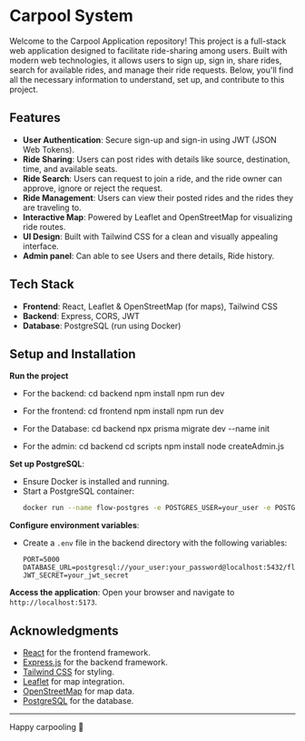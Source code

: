 # Carpool System

Welcome to the Carpool Application repository! This project is a full-stack web application designed to facilitate ride-sharing among users. Built with modern web technologies, it allows users to sign up, sign in, share rides, search for available rides, and manage their ride requests. Below, you'll find all the necessary information to understand, set up, and contribute to this project.

## Features

- **User Authentication**: Secure sign-up and sign-in using JWT (JSON Web Tokens).
- **Ride Sharing**: Users can post rides with details like source, destination, time, and available seats.
- **Ride Search**: Users can request to join a ride, and the ride owner can approve, ignore or reject the request.
- **Ride Management**: Users can view their posted rides and the rides they are traveling to.
- **Interactive Map**: Powered by Leaflet and OpenStreetMap for visualizing ride routes.
- **UI Design**: Built with Tailwind CSS for a clean and visually appealing interface.
- **Admin panel**: Can able to see Users and there details, Ride history.


## Tech Stack

- **Frontend**: React, Leaflet & OpenStreetMap (for maps), Tailwind CSS
- **Backend**: Express, CORS, JWT
- **Database**: PostgreSQL (run using Docker)

## Setup and Installation

**Run the project**
   - For the backend:
     cd backend
     npm install
     npm run dev
     
   - For the frontend:
     cd frontend
     npm install
     npm run dev

   - For the Database:
     cd backend
     npx prisma migrate dev --name init

   - For the admin:
     cd backend
     cd scripts
     npm install
     node createAdmin.js
     
  
**Set up PostgreSQL**:
   - Ensure Docker is installed and running.
   - Start a PostgreSQL container:
     ```bash
     docker run --name flow-postgres -e POSTGRES_USER=your_user -e POSTGRES_PASSWORD=your_password -e POSTGRES_DB=flow -p 5432:5432 -d postgres
     ```

**Configure environment variables**:
   - Create a `.env` file in the backend directory with the following variables:
     ```env
     PORT=5000
     DATABASE_URL=postgresql://your_user:your_password@localhost:5432/flow
     JWT_SECRET=your_jwt_secret
     ```

**Access the application**:
   Open your browser and navigate to `http://localhost:5173`.


## Acknowledgments

- [React](https://reactjs.org/) for the frontend framework.
- [Express.js](https://expressjs.com/) for the backend framework.
- [Tailwind CSS](https://tailwindcss.com/) for styling.
- [Leaflet](https://leafletjs.com/) for map integration.
- [OpenStreetMap](https://www.openstreetmap.org/) for map data. 
- [PostgreSQL](https://www.postgresql.org/) for the database.

---

Happy carpooling 🚀

